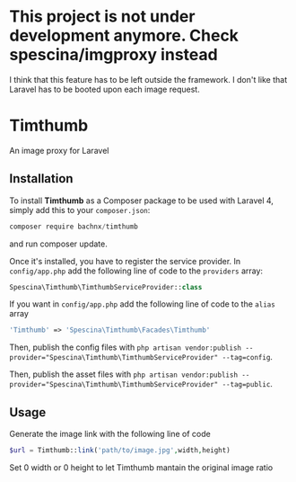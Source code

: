 # This project is not under development anymore. Check spescina/imgproxy instead
I think that this feature has to be left outside the framework. I don't like that Laravel has to be booted upon each image request.



# Timthumb
An image proxy for Laravel

## Installation
To install __Timthumb__ as a Composer package to be used with Laravel 4, simply add this to your `composer.json`:
```javascript
composer require bachnx/timthumb
```
and run composer update.

Once it's installed, you have to register the service provider. In `config/app.php` add the following line of code to the `providers` array:
```php
Spescina\Timthumb\TimthumbServiceProvider::class
```
If you want in `config/app.php` add the following line of code to the `alias` array
```php
'Timthumb' => 'Spescina\Timthumb\Facades\Timthumb'
```
Then, publish the config files with `php artisan vendor:publish --provider="Spescina\Timthumb\TimthumbServiceProvider" --tag=config`.

Then, publish the asset files with `php artisan vendor:publish --provider="Spescina\Timthumb\TimthumbServiceProvider" --tag=public`.

## Usage
Generate the image link with the following line of code
```php
$url = Timthumb::link('path/to/image.jpg',width,height)
```
Set 0 width or 0 height to let Timthumb mantain the original image ratio
